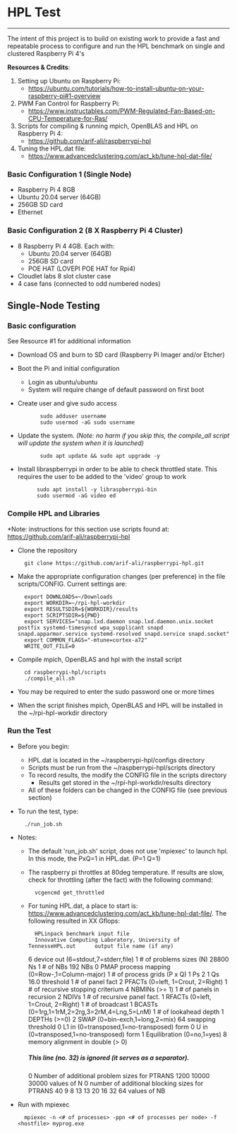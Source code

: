 # HPL Test 
---
The intent of this project is to build on existing work to provide a fast and repeatable process  to configure and run the HPL benchmark on single and clustered Raspberry Pi 4's 

**Resources & Credits**:

1. Setting up Ubuntu on Raspberry Pi: 
	-  <https://ubuntu.com/tutorials/how-to-install-ubuntu-on-your-raspberry-pi#1-overview>
2. PWM Fan Control for Raspberry Pi:
	- <https://www.instructables.com/PWM-Regulated-Fan-Based-on-CPU-Temperature-for-Ras/>
3. Scripts for compiling & running mpich, OpenBLAS and HPL on Raspberry Pi 4:
	- <https://github.com/arif-ali/raspberrypi-hpl>
4. Tuning the HPL.dat file:
	- <https://www.advancedclustering.com/act_kb/tune-hpl-dat-file/>
	
### Basic Configuration 1 (Single Node)
- Raspberry Pi 4 8GB
- Ubuntu 20.04 server (64GB)
- 256GB SD card
- Ethernet

### Basic Configuration 2 (8 X Raspberry Pi 4 Cluster)

- 8 Raspberry Pi 4 4GB. Each with:
	- Ubuntu 20.04 server (64GB)
	- 256GB SD card
	- POE HAT (LOVEPI POE HAT for Rpi4)
- Cloudlet labs 8 slot cluster case
- 4 case fans (connected to odd numbered nodes)

## Single-Node Testing

### Basic configuration
See Resource #1 for additional information

- Download OS and burn to  SD card (Raspberry Pi Imager and/or Etcher)
      
- Boot the Pi and initial configuration
	- Login as ubuntu/ubuntu
	- System will require change of default password on first boot
- Create user and give sudo access
	
             sudo adduser username
             sudo usermod -aG sudo username
             
- Update the system.  *(Note: no harm if you skip this, the compile_all script will update the system when it is launched)*
	
             sudo apt update && sudo apt upgrade -y
             
- Install libraspberrypi in order to be able to check throttled state. This requires the user to be added to the 'video' group to work
	
	        sudo apt install -y libraspberrypi-bin
            sudo usermod -aG video ed
   
### Compile HPL and Libraries

*Note:  instructions for this section use scripts found at:
<https://github.com/arif-ali/raspberrypi-hpl>

- Clone the repository

        git clone https://github.com/arif-ali/raspberrypi-hpl.git
        
- Make the appropriate configuration changes (per preference) in the file scripts/CONFIG. Current settings are:
	
	    export DOWNLOADS=~/Downloads
	    export WORKDIR=~/rpi-hpl-workdir
	    export RESULTSDIR=${WORKDIR}/results
	    export SCRIPTSDIR=${PWD}
	    export SERVICES="snap.lxd.daemon snap.lxd.daemon.unix.socket postfix systemd-timesyncd wpa_supplicant snapd snapd.apparmor.service systemd-resolved snapd.service snapd.socket"
	    export COMMON_FLAGS="-mtune=cortex-a72"
	    WRITE_OUT_FILE=0

- Compile mpich, OpenBLAS and hpl with the install script

        cd raspberrypi-hpl/scripts
        ./compile_all.sh
        
- You may be required to enter the sudo password one or more times
- When the script finishes mpich, OpenBLAS and HPL will be installed in the ~/rpi-hpl-workdir directory

### Run the Test

- Before you begin:
	- HPL.dat is located in the ~/raspberrypi-hpl/configs directory
	- Scripts must be run from the ~/raspberrypi-hpl/scripts directory
	- To record results, the modify the CONFIG file in the scripts directory
		- Results get stored in the ~/rpi-hpl-workdir/results directory
	- All of these folders can be changed in the CONFIG file (see previous section)

- To run the test, type:

        ./run_job.sh
        
- Notes:
	- The default 'run_job.sh' script, does not use 'mpiexec' to launch hpl.  In this mode, the PxQ=1 in HPL.dat.  (P=1 Q=1)
	- The raspberry pi throttles at 80deg temperature.  If results are slow, check for throttling (after the fact) with the following command:
	    
	        vcgencmd get_throttled
	      
	- For tuning HPL.dat, a place to start is: <https://www.advancedclustering.com/act_kb/tune-hpl-dat-file/>.  The following resulted in XX Gflops:
        
            HPLinpack benchmark input file
            Innovative Computing Laboratory, University of TennesseHPL.out      output file name (if any) 
		6            device out (6=stdout,7=stderr,file)
		1            # of problems sizes (N)
		28800         Ns
		1            # of NBs
		192           NBs
		0            PMAP process mapping (0=Row-,1=Column-major)
		1            # of process grids (P x Q)
		1            Ps
		2 1          Qs
		16.0         threshold
		1            # of panel fact
		2            PFACTs (0=left, 1=Crout, 2=Right)
		1            # of recursive stopping criterium
		4            NBMINs (>= 1)
		1            # of panels in recursion
		2            NDIVs
		1            # of recursive panel fact.
		1            RFACTs (0=left, 1=Crout, 2=Right)
		1            # of broadcast
		1            BCASTs (0=1rg,1=1rM,2=2rg,3=2rM,4=Lng,5=LnM)
		1            # of lookahead depth
		1            DEPTHs (>=0)
		2            SWAP (0=bin-exch,1=long,2=mix)
		64           swapping threshold
		0            L1 in (0=transposed,1=no-transposed) form
		0            U  in (0=transposed,1=no-transposed) form
		1            Equilibration (0=no,1=yes)
		8            memory alignment in double (> 0)
		##### This line (no. 32) is ignored (it serves as a separator). ######
		0                               Number of additional problem sizes for PTRANS
		1200 10000 30000                values of N
		0                               number of additional blocking sizes for PTRANS
		40 9 8 13 13 20 16 32 64        values of NB

   
- Run with mpiexec

        mpiexec -n <# of processes> -ppn <# of processes per node> -f <hostfile> myprog.exe

